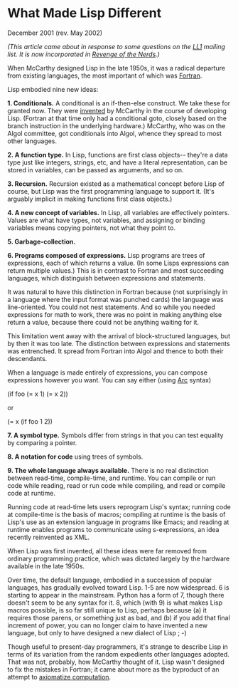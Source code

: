 # What Made Lisp Different

December 2001 (rev. May 2002)

*(This article came about in response to some questions on
the [LL1](http://ll1.mit.edu) mailing list. It is now
incorporated in [Revenge of the Nerds](icad.html).)*  
  
When McCarthy designed Lisp in the late 1950s, it was
a radical departure from existing languages,
the most important of which was [Fortran](history.html).  
  
Lisp embodied nine new ideas:  
  

**1. Conditionals.** A conditional is an if-then-else
construct. We take these for granted now. They were 
[invented](http://www-formal.stanford.edu/jmc/history/lisp/node2.html)
by McCarthy in the course of developing Lisp. 
(Fortran at that time only had a conditional
goto, closely based on the branch instruction in the 
underlying hardware.) McCarthy, who was on the Algol committee, got
conditionals into Algol, whence they spread to most other
languages.  
  
**2. A function type.** In Lisp, functions are first class 
objects-- they're a data type just like integers, strings,
etc, and have a literal representation, can be stored in variables,
can be passed as arguments, and so on.  
  
**3. Recursion.** Recursion existed as a mathematical concept
before Lisp of course, but Lisp was the first programming language to support
it. (It's arguably implicit in making functions first class
objects.)  
  
**4. A new concept of variables.** In Lisp, all variables
are effectively pointers. Values are what
have types, not variables, and assigning or binding
variables means copying pointers, not what they point to.  
  
**5. Garbage-collection.**  
  
**6. Programs composed of expressions.** Lisp programs are 
trees of expressions, each of which returns a value. 
(In some Lisps expressions
can return multiple values.) This is in contrast to Fortran
and most succeeding languages, which distinguish between
expressions and statements.  
  
It was natural to have this
distinction in Fortran because (not surprisingly in a language
where the input format was punched cards) the language was
line-oriented. You could not nest statements. And
so while you needed expressions for math to work, there was
no point in making anything else return a value, because
there could not be anything waiting for it.  
  
This limitation
went away with the arrival of block-structured languages,
but by then it was too late. The distinction between
expressions and statements was entrenched. It spread from 
Fortran into Algol and thence to both their descendants.  
  
When a language is made entirely of expressions, you can
compose expressions however you want. You can say either
(using [Arc](arc.html) syntax)  
  
(if foo (= x 1) (= x 2))  
  
or  
  
(= x (if foo 1 2))  
  
**7. A symbol type.** Symbols differ from strings in that
you can test equality by comparing a pointer.  
  
**8. A notation for code** using trees of symbols.  
  
**9. The whole language always available.** 
There is
no real distinction between read-time, compile-time, and runtime.
You can compile or run code while reading, read or run code
while compiling, and read or compile code at runtime.  
  
Running code at read-time lets users reprogram Lisp's syntax;
running code at compile-time is the basis of macros; compiling
at runtime is the basis of Lisp's use as an extension
language in programs like Emacs; and reading at runtime
enables programs to communicate using s-expressions, an
idea recently reinvented as XML.
  
  
When Lisp was first invented, all these ideas were far
removed from ordinary programming practice, which was
dictated largely by the hardware available in the late 1950s.  
  
Over time, the default language, embodied
in a succession of popular languages, has
gradually evolved toward Lisp. 1-5 are now widespread.
6 is starting to appear in the mainstream.
Python has a form of 7, though there doesn't seem to be
any syntax for it. 
8, which (with 9) is what makes Lisp macros
possible, is so far still unique to Lisp,
perhaps because (a) it requires those parens, or something 
just as bad, and (b) if you add that final increment of power, 
you can no 
longer claim to have invented a new language, but only
to have designed a new dialect of Lisp ; -)  
  
Though useful to present-day programmers, it's
strange to describe Lisp in terms of its
variation from the random expedients other languages
adopted. That was not, probably, how McCarthy
thought of it. Lisp wasn't designed to fix the mistakes
in Fortran; it came about more as the byproduct of an
attempt to [axiomatize computation](rootsoflisp.html).  
  
  
  


